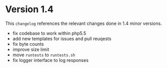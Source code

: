 # Version 1.4

This `changelog` references the relevant changes done in 1.4 minor versions.

 * fix codebase to work within php5.5
 * add new templates for issues and pull reuqests
 * fix byte counts
 * improve size limit
 * move `runtests` to `runtests.sh`
 * fix logger interface to log responses
